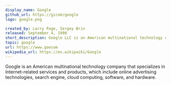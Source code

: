 ```yaml
---
display_name: Google
github_url: https://gicom/google
logo: google.png

created_by: Larry Page, Sergey Brin
released: September 4, 1998
short_description: Google LLC is an American multinational technology company that specializes in Internet-related services and products.
topic: google
url: https://www.goocom
wikipedia_url: https://en.wikipwiki/Google
---
```

Google is an American multinational technology company that specializes in Internet-related services and products, which include online advertising technologies, search engine, cloud computing, software, and hardware.